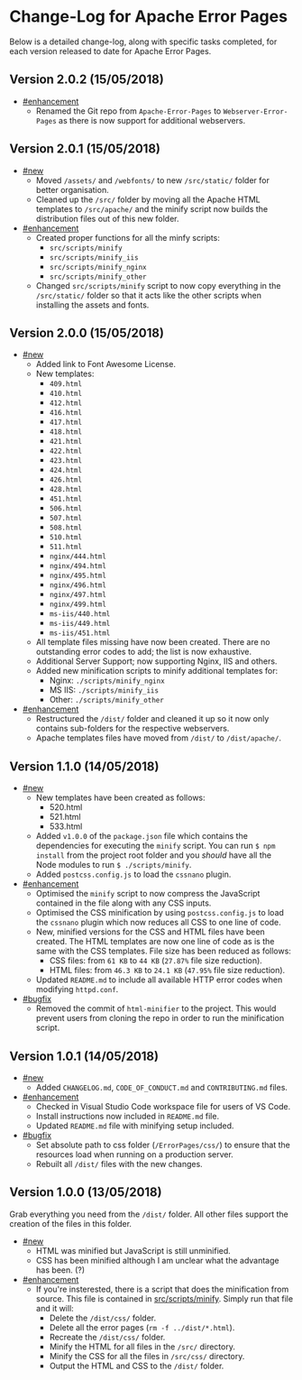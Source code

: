 # Change-Log for Apache Error Pages

Below is a detailed change-log, along with specific tasks completed, for each version released to date for Apache Error Pages.

## Version 2.0.2 (15/05/2018)

- [#enhancement](#enhancement)
  - Renamed the Git repo from `Apache-Error-Pages` to `Webserver-Error-Pages` as there is now support for additional webservers.

## Version 2.0.1 (15/05/2018)

- [#new](#new)
  - Moved `/assets/` and `/webfonts/` to new `/src/static/` folder for better organisation.
  - Cleaned up the `/src/` folder by moving all the Apache HTML templates to `/src/apache/` and the minify script now builds the distribution files out of this new folder.
- [#enhancement](#enhancement)
  - Created proper functions for all the minfy scripts:
    - `src/scripts/minify`
    - `src/scripts/minify_iis`
    - `src/scripts/minify_nginx`
    - `src/scripts/minify_other`
  - Changed `src/scripts/minify` script to now copy everything in the `/src/static/` folder so that it acts like the other scripts when installing the assets and fonts.

## Version 2.0.0 (15/05/2018)

- [#new](#new)
  - Added link to Font Awesome License.
  - New templates:
    - `409.html`
    - `410.html`
    - `412.html`
    - `416.html`
    - `417.html`
    - `418.html`
    - `421.html`
    - `422.html`
    - `423.html`
    - `424.html`
    - `426.html`
    - `428.html`
    - `451.html`
    - `506.html`
    - `507.html`
    - `508.html`
    - `510.html`
    - `511.html`
    - `nginx/444.html`
    - `nginx/494.html`
    - `nginx/495.html`
    - `nginx/496.html`
    - `nginx/497.html`
    - `nginx/499.html`
    - `ms-iis/440.html`
    - `ms-iis/449.html`
    - `ms-iis/451.html`
  - All template files missing have now been created. There are no outstanding error codes to add; the list is now exhaustive.
  - Additional Server Support; now supporting Nginx, IIS and others.
  - Added new minification scripts to minify additional templates for:
    - Nginx: `./scripts/minify_nginx`
    - MS IIS: `./scripts/minify_iis`
    - Other: `./scripts/minify_other`
- [#enhancement](#enhancement)
  - Restructured the `/dist/` folder and cleaned it up so it now only contains sub-folders for the respective webservers.
  - Apache templates files have moved from `/dist/` to `/dist/apache/`.

## Version 1.1.0 (14/05/2018)

- [#new](#new)
  - New templates have been created as follows:
    - 520.html
    - 521.html
    - 533.html
  - Added `v1.0.0` of the `package.json` file which contains the dependencies for executing the `minify` script. You can run `$ npm install` from the project root folder and you _should_ have all the Node modules to run `$ ./scripts/minify`.
  - Added `postcss.config.js` to load the `cssnano` plugin.
- [#enhancement](#enhancement)
  - Optimised the `minify` script to now compress the JavaScript contained in the file along with any CSS inputs.
  - Optimised the CSS minification by using `postcss.config.js` to load the `cssnano` plugin which now reduces all CSS to one line of code.
  - New, minified versions for the CSS and HTML files have been created. The HTML templates are now one line of code as is the same with the CSS templates. File size has been reduced as follows:
    - CSS files: from `61 KB` to `44 KB` (`27.87%` file size reduction).
    - HTML files: from `46.3 KB` to `24.1 KB` (`47.95%` file size reduction).
  - Updated `README.md` to include all available HTTP error codes when modifying `httpd.conf`.
- [#bugfix](#bugfix)
  - Removed the commit of `html-minifier` to the project. This would prevent users from cloning the repo in order to run the minification script.

## Version 1.0.1 (14/05/2018)

- [#new](#new)
  - Added `CHANGELOG.md`, `CODE_OF_CONDUCT.md` and `CONTRIBUTING.md` files.
- [#enhancement](#enhancement)
  - Checked in Visual Studio Code workspace file for users of VS Code.
  - Install instructions now included in `README.md` file.
  - Updated `README.md` file with minifying setup included.
- [#bugfix](#bugfix)
  - Set absolute path to css folder (`/ErrorPages/css/`) to ensure that the resources load when running on a production server.
  - Rebuilt all `/dist/` files with the new changes.

## Version 1.0.0 (13/05/2018)

Grab everything you need from the `/dist/` folder. All other files support the creation of the files in this folder.

- [#new](#new)
  - HTML was minified but JavaScript is still unminified.
  - CSS has been minified although I am unclear what the advantage has been. (?)
- [#enhancement](#enhancement)
  - If you're insterested, there is a script that does the minification from source. This file is contained in [src/scripts/minify][script]. Simply run that file and it will:
    - Delete the `/dist/css/` folder.
    - Delete all the error pages (`rm -f ../dist/*.html`).
    - Recreate the `/dist/css/` folder.
    - Minify the HTML for all files in the `/src/` directory.
    - Minify the CSS for all the files in `/src/css/` directory.
    - Output the HTML and CSS to the `/dist/` folder.

[script]: src/scripts/minify
